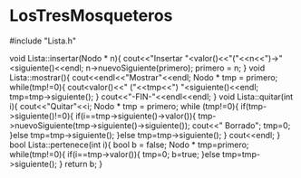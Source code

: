 # LosTresMosqueteros
#include "Lista.h"

void Lista::insertar(Nodo * n){
	cout<<"Insertar "<<n->valor()<<"("<<n<<")->"<<n->siguiente()<<endl;
	n->nuevoSiguiente(primero);
	primero = n;
}
void Lista::mostrar(){
	cout<<endl<<"Mostrar"<<endl;
	Nodo * tmp = primero;
	while(tmp!=0){
		cout<<tmp->valor()<<" ("<<tmp<<") "<<tmp->siguiente()<<endl;
		tmp=tmp->siguiente();
	}
	cout<<"-FIN-"<<endl<<endl;
}
void Lista::quitar(int i){
	cout<<"Quitar"<<i;
	Nodo * tmp = primero;
	while (tmp!=0){
		if(tmp->siguiente()!=0){
			if(i==tmp->siguiente()->valor()){
				tmp->nuevoSiguiente(tmp->siguiente()->siguiente());
				cout<<" Borrado";
				tmp=0;
			}else
				tmp=tmp->siguiente();
		}else
		   tmp=tmp->siguiente();
		}
	cout<<endl;
	}
bool Lista::pertenece(int i){
	bool b = false;
	Nodo * tmp=primero;
	while(tmp!=0){
		if(i==tmp->valor()){
			tmp=0;
			b=true;
		}else
			tmp=tmp->siguiente();
		}
	return b;
	}

